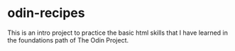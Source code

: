 # odin-recipes
This is an intro project to practice the basic html skills that I have learned in the foundations path of The Odin Project.